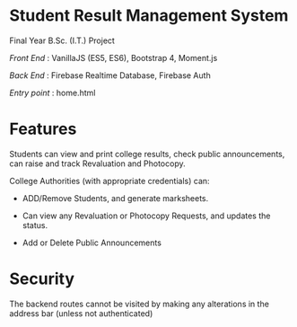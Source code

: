 # Student Result Management System
Final Year B.Sc. (I.T.) Project

*Front End* : VanillaJS (ES5, ES6), Bootstrap 4, Moment.js

*Back End* : Firebase Realtime Database, Firebase Auth

*Entry point* : home.html


# Features
Students can view and print college results, check public announcements, can raise and track Revaluation and Photocopy.

College Authorities (with appropriate credentials) can:

- ADD/Remove Students, and generate marksheets.

- Can view any Revaluation or Photocopy Requests, and updates the status.

- Add or Delete Public Announcements


# Security

The backend routes cannot be visited by making any alterations in the address bar (unless not authenticated)
